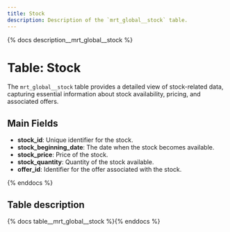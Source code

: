 ```yaml
---
title: Stock
description: Description of the `mrt_global__stock` table.
---
```


{% docs description__mrt_global__stock %}

# Table: Stock

The `mrt_global__stock` table provides a detailed view of stock-related data, capturing essential information about stock availability, pricing, and associated offers.

## Main Fields
- **stock_id**: Unique identifier for the stock.
- **stock_beginning_date**: The date when the stock becomes available.
- **stock_price**: Price of the stock.
- **stock_quantity**: Quantity of the stock available.
- **offer_id**: Identifier for the offer associated with the stock.

{% enddocs %}



## Table description

{% docs table__mrt_global__stock  %}{% enddocs %}
